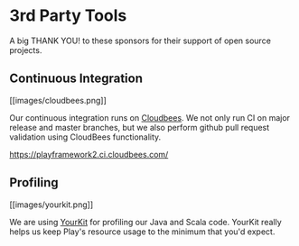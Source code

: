 <!--- Copyright (C) 2009-2016 Typesafe Inc. <http://www.typesafe.com> -->
# 3rd Party Tools

A big THANK YOU! to these sponsors for their support of open source projects.

## Continuous Integration

[[images/cloudbees.png]]

Our continuous integration runs on [Cloudbees](https://www.cloudbees.com/). We not only run CI on major release and master branches, but we also perform github pull request validation using CloudBees functionality.

<https://playframework2.ci.cloudbees.com/>

## Profiling

[[images/yourkit.png]]

We are using [YourKit](https://www.yourkit.com/overview/index.jsp) for profiling our Java and Scala code. YourKit really helps us keep Play's resource usage to the minimum that you'd expect.
